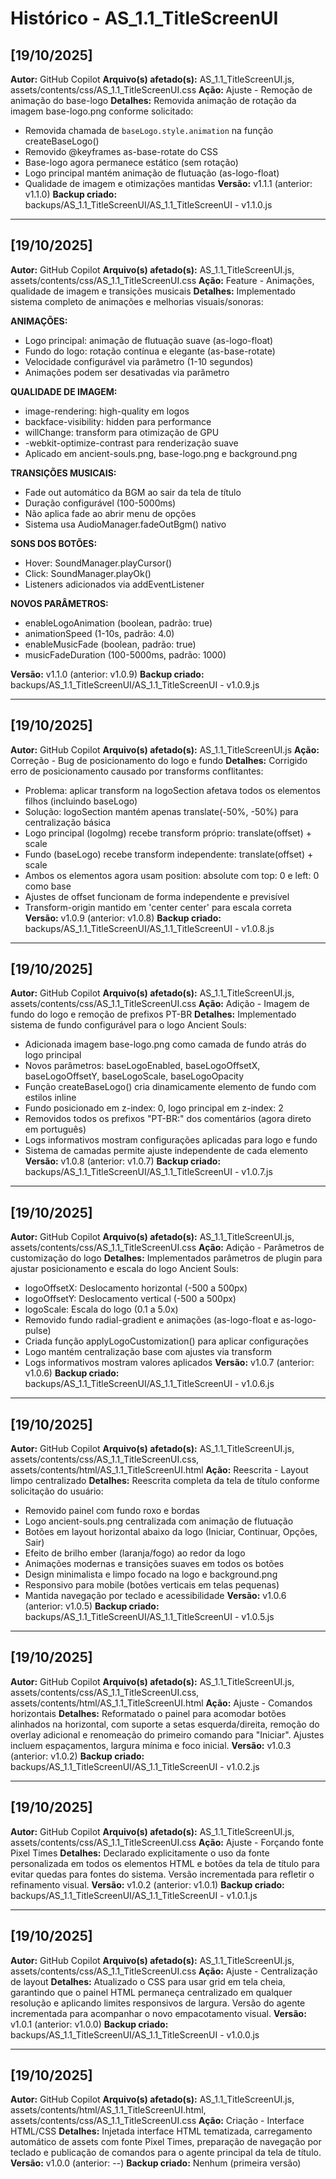 # Histórico - AS_1.1_TitleScreenUI

## [19/10/2025]
**Autor:** GitHub Copilot
**Arquivo(s) afetado(s):** AS_1.1_TitleScreenUI.js, assets/contents/css/AS_1.1_TitleScreenUI.css
**Ação:** Ajuste - Remoção de animação do base-logo
**Detalhes:** Removida animação de rotação da imagem base-logo.png conforme solicitado:
- Removida chamada de `baseLogo.style.animation` na função createBaseLogo()
- Removido @keyframes as-base-rotate do CSS
- Base-logo agora permanece estático (sem rotação)
- Logo principal mantém animação de flutuação (as-logo-float)
- Qualidade de imagem e otimizações mantidas
**Versão:** v1.1.1 (anterior: v1.1.0)
**Backup criado:** backups/AS_1.1_TitleScreenUI/AS_1.1_TitleScreenUI - v1.1.0.js

---

## [19/10/2025]
**Autor:** GitHub Copilot
**Arquivo(s) afetado(s):** AS_1.1_TitleScreenUI.js, assets/contents/css/AS_1.1_TitleScreenUI.css
**Ação:** Feature - Animações, qualidade de imagem e transições musicais
**Detalhes:** Implementado sistema completo de animações e melhorias visuais/sonoras:

**ANIMAÇÕES:**
- Logo principal: animação de flutuação suave (as-logo-float)
- Fundo do logo: rotação contínua e elegante (as-base-rotate)
- Velocidade configurável via parâmetro (1-10 segundos)
- Animações podem ser desativadas via parâmetro

**QUALIDADE DE IMAGEM:**
- image-rendering: high-quality em logos
- backface-visibility: hidden para performance
- willChange: transform para otimização de GPU
- -webkit-optimize-contrast para renderização suave
- Aplicado em ancient-souls.png, base-logo.png e background.png

**TRANSIÇÕES MUSICAIS:**
- Fade out automático da BGM ao sair da tela de título
- Duração configurável (100-5000ms)
- Não aplica fade ao abrir menu de opções
- Sistema usa AudioManager.fadeOutBgm() nativo

**SONS DOS BOTÕES:**
- Hover: SoundManager.playCursor()
- Click: SoundManager.playOk()
- Listeners adicionados via addEventListener

**NOVOS PARÂMETROS:**
- enableLogoAnimation (boolean, padrão: true)
- animationSpeed (1-10s, padrão: 4.0)
- enableMusicFade (boolean, padrão: true)
- musicFadeDuration (100-5000ms, padrão: 1000)

**Versão:** v1.1.0 (anterior: v1.0.9)
**Backup criado:** backups/AS_1.1_TitleScreenUI/AS_1.1_TitleScreenUI - v1.0.9.js

---

## [19/10/2025]
**Autor:** GitHub Copilot
**Arquivo(s) afetado(s):** AS_1.1_TitleScreenUI.js
**Ação:** Correção - Bug de posicionamento do logo e fundo
**Detalhes:** Corrigido erro de posicionamento causado por transforms conflitantes:
- Problema: aplicar transform na logoSection afetava todos os elementos filhos (incluindo baseLogo)
- Solução: logoSection mantém apenas translate(-50%, -50%) para centralização básica
- Logo principal (logoImg) recebe transform próprio: translate(offset) + scale
- Fundo (baseLogo) recebe transform independente: translate(offset) + scale
- Ambos os elementos agora usam position: absolute com top: 0 e left: 0 como base
- Ajustes de offset funcionam de forma independente e previsível
- Transform-origin mantido em 'center center' para escala correta
**Versão:** v1.0.9 (anterior: v1.0.8)
**Backup criado:** backups/AS_1.1_TitleScreenUI/AS_1.1_TitleScreenUI - v1.0.8.js

---

## [19/10/2025]
**Autor:** GitHub Copilot
**Arquivo(s) afetado(s):** AS_1.1_TitleScreenUI.js, assets/contents/css/AS_1.1_TitleScreenUI.css
**Ação:** Adição - Imagem de fundo do logo e remoção de prefixos PT-BR
**Detalhes:** Implementado sistema de fundo configurável para o logo Ancient Souls:
- Adicionada imagem base-logo.png como camada de fundo atrás do logo principal
- Novos parâmetros: baseLogoEnabled, baseLogoOffsetX, baseLogoOffsetY, baseLogoScale, baseLogoOpacity
- Função createBaseLogo() cria dinamicamente elemento de fundo com estilos inline
- Fundo posicionado em z-index: 0, logo principal em z-index: 2
- Removidos todos os prefixos "PT-BR:" dos comentários (agora direto em português)
- Logs informativos mostram configurações aplicadas para logo e fundo
- Sistema de camadas permite ajuste independente de cada elemento
**Versão:** v1.0.8 (anterior: v1.0.7)
**Backup criado:** backups/AS_1.1_TitleScreenUI/AS_1.1_TitleScreenUI - v1.0.7.js

---

## [19/10/2025]
**Autor:** GitHub Copilot
**Arquivo(s) afetado(s):** AS_1.1_TitleScreenUI.js, assets/contents/css/AS_1.1_TitleScreenUI.css
**Ação:** Adição - Parâmetros de customização do logo
**Detalhes:** Implementados parâmetros de plugin para ajustar posicionamento e escala do logo Ancient Souls:
- logoOffsetX: Deslocamento horizontal (-500 a 500px)
- logoOffsetY: Deslocamento vertical (-500 a 500px)
- logoScale: Escala do logo (0.1 a 5.0x)
- Removido fundo radial-gradient e animações (as-logo-float e as-logo-pulse)
- Criada função applyLogoCustomization() para aplicar configurações
- Logo mantém centralização base com ajustes via transform
- Logs informativos mostram valores aplicados
**Versão:** v1.0.7 (anterior: v1.0.6)
**Backup criado:** backups/AS_1.1_TitleScreenUI/AS_1.1_TitleScreenUI - v1.0.6.js

---

## [19/10/2025]
**Autor:** GitHub Copilot
**Arquivo(s) afetado(s):** AS_1.1_TitleScreenUI.js, assets/contents/css/AS_1.1_TitleScreenUI.css, assets/contents/html/AS_1.1_TitleScreenUI.html
**Ação:** Reescrita - Layout limpo centralizado
**Detalhes:** Reescrita completa da tela de título conforme solicitação do usuário:
- Removido painel com fundo roxo e bordas
- Logo ancient-souls.png centralizada com animação de flutuação
- Botões em layout horizontal abaixo da logo (Iniciar, Continuar, Opções, Sair)
- Efeito de brilho ember (laranja/fogo) ao redor da logo
- Animações modernas e transições suaves em todos os botões
- Design minimalista e limpo focado na logo e background.png
- Responsivo para mobile (botões verticais em telas pequenas)
- Mantida navegação por teclado e acessibilidade
**Versão:** v1.0.6 (anterior: v1.0.5)
**Backup criado:** backups/AS_1.1_TitleScreenUI/AS_1.1_TitleScreenUI - v1.0.5.js

---

## [19/10/2025]
**Autor:** GitHub Copilot
**Arquivo(s) afetado(s):** AS_1.1_TitleScreenUI.js, assets/contents/css/AS_1.1_TitleScreenUI.css, assets/contents/html/AS_1.1_TitleScreenUI.html
**Ação:** Ajuste - Comandos horizontais
**Detalhes:** Reformatado o painel para acomodar botões alinhados na horizontal,
com suporte a setas esquerda/direita, remoção do overlay adicional e renomeação
do primeiro comando para "Iniciar". Ajustes incluem espaçamentos, largura
mínima e foco inicial.
**Versão:** v1.0.3 (anterior: v1.0.2)
**Backup criado:** backups/AS_1.1_TitleScreenUI/AS_1.1_TitleScreenUI - v1.0.2.js

---

## [19/10/2025]
**Autor:** GitHub Copilot
**Arquivo(s) afetado(s):** AS_1.1_TitleScreenUI.js, assets/contents/css/AS_1.1_TitleScreenUI.css
**Ação:** Ajuste - Forçando fonte Pixel Times
**Detalhes:** Declarado explicitamente o uso da fonte personalizada em todos
os elementos HTML e botões da tela de título para evitar quedas para fontes
do sistema. Versão incrementada para refletir o refinamento visual.
**Versão:** v1.0.2 (anterior: v1.0.1)
**Backup criado:** backups/AS_1.1_TitleScreenUI/AS_1.1_TitleScreenUI - v1.0.1.js

---

## [19/10/2025]
**Autor:** GitHub Copilot
**Arquivo(s) afetado(s):** AS_1.1_TitleScreenUI.js, assets/contents/css/AS_1.1_TitleScreenUI.css
**Ação:** Ajuste - Centralização de layout
**Detalhes:** Atualizado o CSS para usar grid em tela cheia, garantindo que o
painel HTML permaneça centralizado em qualquer resolução e aplicando limites
responsivos de largura. Versão do agente incrementada para acompanhar o novo
empacotamento visual.
**Versão:** v1.0.1 (anterior: v1.0.0)
**Backup criado:** backups/AS_1.1_TitleScreenUI/AS_1.1_TitleScreenUI - v1.0.0.js

---

## [19/10/2025]
**Autor:** GitHub Copilot
**Arquivo(s) afetado(s):** AS_1.1_TitleScreenUI.js, assets/contents/html/AS_1.1_TitleScreenUI.html, assets/contents/css/AS_1.1_TitleScreenUI.css
**Ação:** Criação - Interface HTML/CSS
**Detalhes:** Injetada interface HTML tematizada, carregamento automático de
assets com fonte Pixel Times, preparação de navegação por teclado e publicação
de comandos para o agente principal da tela de título.
**Versão:** v1.0.0 (anterior: --)
**Backup criado:** Nenhum (primeira versão)

